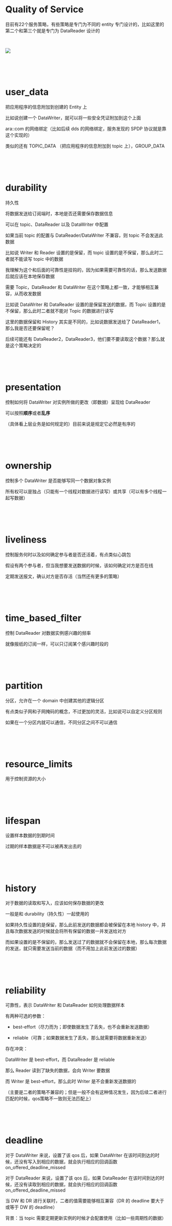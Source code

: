 # Quality of Service
目前有22个服务策略，有些策略是专门为不同的 entity 专门设计的，比如这里的第二个和第三个就是专门为 DataReader 设计的

<br/>

![](../image/QoS.png)

<br/>

<br/>

<br/>

# user_data

把应用程序的信息附加到创建的 Entity 上

比如说创建一个 DataWriter，就可以将一些安全凭证附加到这个上面

ara::com 的网络绑定（比如后续 dds 的网络绑定，服务发现的 SPDP 协议就是靠这个实现的）

类似的还有 TOPIC_DATA （把应用程序的信息附加到 topic 上），GROUP_DATA

<br/>

<br/>

<br/>

# durability

持久性

将数据发送给订阅端时，本地是否还需要保存数据信息

可以在 topic、DataReader 以及 DataWriter 中配置

如果当前 topic 的配置与 DataReader/DataWriter 不兼容，则 topic 不会发送此数据

比如说 Writer 和 Reader 设置的是保留，而 topic 设置的是不保留，那么此时二者就不能读写 topic 中的数据

我理解为这个和后面的可靠性是挂钩的，因为如果需要可靠性的话，那么发送数据后就应该在本地保存数据

需要 Topic，DataReader 和 DataWriter 在这个策略上都一致，才能够相互兼容，从而收发数据

比如说 DataWriter 和 DataReader 设置的是保留发送的数据，而 Topic 设置的是不保留，那么此时二者就不能对 Topic 的数据进行读写

这里的数据保留和 History 其实是不同的，比如说数据发送给了 DataReader1，那么我是否还要保留呢？

后续可能还有 DataReader2，DataReader3，他们要不要读取这个数据？那么就是这个策略决定的

<br/>

<br/>

<br/>

# presentation

控制如何将 DataWriter 对实例所做的更改（即数据）呈现给 DataReader

可以按照**顺序**或者**乱序**

（具体看上层业务是如何规定的）目前来说是规定它必然是有序的

<br/>

<br/>

<br/>

# ownership

控制多个 DataWriter 是否能够写同一个数据对象实例

所有权可以是独占（只能有一个线程对数据进行读写）或共享（可以有多个线程一起写数据）

<br/>

<br/>

<br/>

# liveliness

控制服务何时以及如何确定参与者是否还活着，有点类似心跳包

假设有两个参与者，但当我想要发送数据的时候，该如何确定对方是否在线

定期发送报文，确认对方是否存活（当然还有更多的策略）

<br/>

<br/>

<br/>

# time_based_filter

控制 DataReader 对数据实例感兴趣的频率

就像报纸的订阅一样，可以只订阅某个感兴趣时段的

<br/>

<br/>

<br/>

# partition

分区，允许在一个 domain 中创建其他的逻辑分区

有点类似子网和子网掩码的概念，不过更加的灵活，比如说可以自定义分区规则

如果在一个分区内就可以通信，不同分区之间不可以通信

<br/>

<br/>

<br/>

# resource_limits

用于控制资源的大小

<br/>

<br/>

<br/>

# lifespan

设置样本数据的到期时间

过期的样本数据是不可以被再发出去的

<br/>

<br/>

<br/>

# history

对于数据的读取和写入，应该如何保存数据的更改

一般是和 durability（持久性）一起使用的

如果持久性设置的是保留，那么此前发送的数据都会被保留在本地 history 中，并且每次数据发送的时候就会将所有保留的数据一并发送给对方

而如果设置的是不保留的，那么发送过了的数据就不会保留在本地，那么每次数据的发送，就只需要发送当前的数据（而不用加上此前发送过的数据）

<br/>

<br/>

<br/>

# reliability

可靠性，表示 DataWriter 和 DataReader 如何处理数据样本

有两种可选的参数：

- best-effort（尽力而为；即使数据发生了丢失，也不会重新发送数据）

- reliable（可靠；如果数据发生了丢失，那么就需要将数据重新发送）

存在冲突：

DataWriter 是 best-effort，而 DataReader 是 reliable

那么 Reader 读到了缺失的数据，会向 Writer 要数据

而 Writer 是 best-effort，那么此时 Writer 是不会重新发送数据的

（主要是二者的策略不兼容的；但是一般不会有这种情况发生，因为后续二者进行匹配的时候，qos策略不一致则无法匹配上）

<br/>

<br/>

<br/>

# deadline

对于 DataWriter 来说，设置了该 qos 后，如果 DataWriter 在该时间到达的时候，还没有写入到相应的数据，就会执行相应的回调函数 on_offered_deadline_missed

对于 DataReader 来说，设置了该 qos 后，如果 DataReader 在该时间到达的时候，还没有读取到相应的数据，就会执行相应的回调函数 on_offered_deadline_missed

当 DW 和 DR 进行关联时，二者的值需要能够相互兼容（DR 的 deadline 要大于或等于 DW 的 deadline）

背景：当 topic 需要定期更新实例的时候才会配置使用（比如一些周期性的数据）

<br/>

<br/>

<br/>

# QoS的策略组合
如果希望**传输有高可靠性，确保所有数据不丢失**，那么durability持久性这块，就需要设置为保存已发送的数据，不删除；reliability可靠性这块，就需要设置确保所有数据的可靠传输，不接受丢包

如果希望传输**具有安全性，要认证信息，需要通信域隔离**，那么user_data，发送端可以通过附加的信息进行授权和认证，接收端可拒绝未授权的信息；partition则设置为划分通信域，只有匹配的收发端能够相互通信
